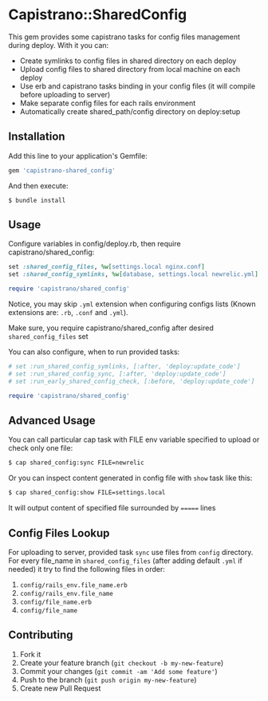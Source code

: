 # Capistrano::SharedConfig

This gem provides some capistrano tasks for config files management during deploy.
With it you can:

* Create symlinks to config files in shared directory on each deploy
* Upload config files to shared directory from local machine on each deploy
* Use erb and capistrano tasks binding in your config files (it will compile before uploading to server)
* Make separate config files for each rails environment
* Automatically create shared_path/config directory on deploy:setup

## Installation

Add this line to your application's Gemfile:

```ruby
gem 'capistrano-shared_config'
```

And then execute:
```
$ bundle install
```

## Usage

Configure variables in config/deploy.rb, then require capistrano/shared_config:

```ruby
set :shared_config_files, %w[settings.local nginx.conf]
set :shared_config_symlinks, %w[database, settings.local newrelic.yml] # default is same as shared_config_files

require 'capistrano/shared_config'
```

Notice, you may skip `.yml` extension when configuring configs lists (Known extensions are: `.rb`, `.conf` and `.yml`).

Make sure, you require capistrano/shared\_config after desired `shared_config_files` set

You can also configure, when to run provided tasks:

```ruby
# set :run_shared_config_symlinks, [:after, 'deploy:update_code']
# set :run_shared_config_sync, [:after, 'deploy:update_code']
# set :run_early_shared_config_check, [:before, 'deploy:update_code']

require 'capistrano/shared_config'
```

## Advanced Usage

You can call particular cap task with FILE env variable specified to upload or check only one file:
```bash
$ cap shared_config:sync FILE=newrelic
```

Or you can inspect content generated in config file with `show` task like this:
```bash
$ cap shared_config:show FILE=settings.local
```
It will output content of specified file surrounded by `=====` lines

## Config Files Lookup

For uploading to server, provided task `sync` use files from `config` directory.
For every file_name in `shared_config_files` (after adding default `.yml` if needed)
it try to find the following files in order:

1. `config/rails_env.file_name.erb`
2. `config/rails_env.file_name`
3. `config/file_name.erb`
4. `config/file_name`

## Contributing

1. Fork it
2. Create your feature branch (`git checkout -b my-new-feature`)
3. Commit your changes (`git commit -am 'Add some feature'`)
4. Push to the branch (`git push origin my-new-feature`)
5. Create new Pull Request
